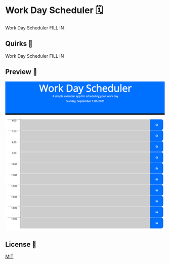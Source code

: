 # Work Day Scheduler 🗓

Work Day Scheduler FILL IN 

## Quirks 🎯

Work Day Scheduler FILL IN


## Preview 👀

![Preview](./assets/images/preview.png)

## License 📓
[MIT](https://choosealicense.com/licenses/mit/)